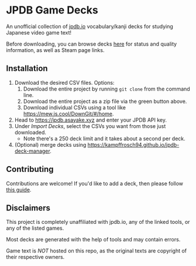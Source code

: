 # JPDB Game Decks

An unofficial collection of [jpdb.io](https://jpdb.io) vocabulary/kanji decks for studying Japanese video game text!

Before downloading, you can browse decks [here](https://philipguin.github.io/JpdbGameDecks) for status and quality information, as well as Steam page links.


## Installation
1. Download the desired CSV files. Options:
   1. Download the entire project by running `git clone` from the command line.
   2. Download the entire project as a zip file via the green button above.
   3. Download individual CSVs using a tool like <https://mew.js.cool/DownGit/#/home>.
2. Head to <https://jpdb.asayake.xyz> and enter your JPDB API key.
3. Under _Import Decks_, select the CSVs you want from those just downloaded.
   * Note there's a 250 deck limit and it takes about a second per deck.
4. (Optional) merge decks using <https://kampffrosch94.github.io/jpdb-deck-manager>.


## Contributing

Contributions are welcome! If you'd like to add a deck, then please follow [this guide](contributing.md).


## Disclaimers

This project is completely unaffiliated with jpdb.io, any of the linked tools, or any of the listed games.

Most decks are generated with the help of tools and may contain errors.

Game text is _NOT_ hosted on this repo, as the original texts are copyright of their respective owners.
